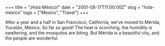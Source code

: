 +++
title = "¡Hola México!"
date = "2001-08-17T11:00:00Z"
slug = "hola-mexico"
tags = ["Mexico", "Travel"]
+++

After a year and a half in San Francisco, California, we’ve moved to Mérida,
Yucatán, México. So far so good! The heat is scorching, the humidity is
sweltering, and the mosquitos are biting. But Mérida is a beautiful city, and
the people are wonderful.
